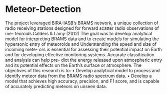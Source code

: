 # Meteor-Detection

 The project leveraged BIRA-IASB’s BRAMS network, a unique collection of
radio receiving stations designed for forward scatter radio observations of me-
teoroids.Calders & Lamy (2012) The goal was to develop analytical model for
interpreting BRAMS data and to create models for simulating the hypersonic
entry of meteoroids and Understanding the speed and size of incoming mete-
ors is essential for assessing their potential impact on Earth and for developing
effective monitoring systems. Accurate classification and analysis can help pre-
dict the energy released upon atmospheric entry and its potential effects on the
Earth’s surface or atmosphere.
The objectives of this research is to:
• Develop analytical model to process and identify meteor data from the
BRAMS radio spectrum data.
• Develop a model that achieves high accuracy, precision, and F1 score, and
is capable of accurately predicting meteors on unseen data.
